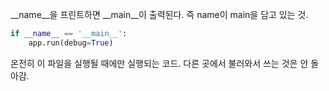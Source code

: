 __name__을 프린트하면 __main__이 출력된다. 즉 name이 main을 담고 있는 것.

``` python
if __name__ == '__main__':
	app.run(debug=True)
```

온전히 이 파일을 실행될 때에만 실행되는 코드. 다른 곳에서 불러와서 쓰는 것은 안 돌아감. 


